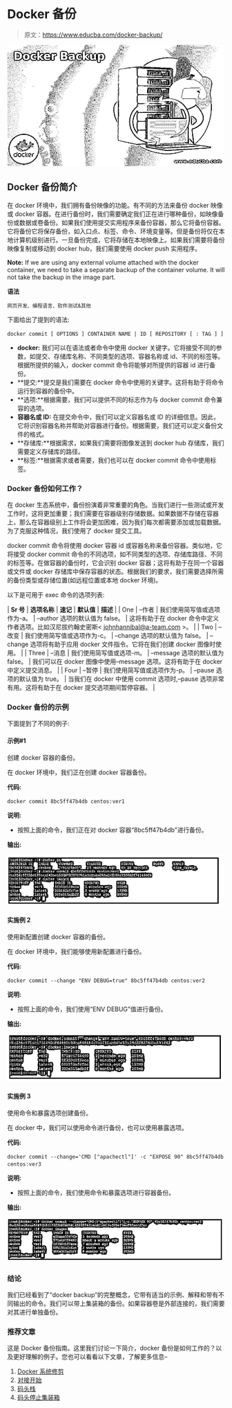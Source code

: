 # Docker 备份

> 原文：<https://www.educba.com/docker-backup/>

![Docker Backup](img/de71921ed59ce0838b6c5e002b3aa8e3.png)



## Docker 备份简介

在 docker 环境中，我们拥有备份映像的功能。有不同的方法来备份 docker 映像或 docker 容器。在进行备份时，我们需要确定我们正在进行哪种备份，如映像备份或数据或卷备份。如果我们使用提交实用程序来备份容器，那么它将备份容器。它将备份它将保存备份，如入口点、标签、命令、环境变量等。但是备份将仅在本地计算机级别进行。一旦备份完成，它将存储在本地映像上。如果我们需要将备份映像复制或移动到 docker hub，我们需要使用 docker push 实用程序。

**Note:** If we are using any external volume attached with the docker container, we need to take a separate backup of the container volume. It will not take the backup in the image part.

**语法**

<small>网页开发、编程语言、软件测试&其他</small>

下面给出了提到的语法:

`docker commit [ OPTIONS ] CONTAINER NAME | ID [ REPOSITORY [ : TAG ] ]`

*   **docker:** 我们可以在语法或者命令中使用 docker 关键字。它将接受不同的参数，如提交、存储库名称、不同类型的选项、容器名称或 id、不同的标签等。根据所提供的输入，docker commit 命令将能够对所提供的容器 id 进行备份。
*   **提交:**提交是我们需要在 docker 命令中使用的关键字。这将有助于将命令运行到容器的备份中。
*   **选项:**根据需要，我们可以提供不同的标志作为与 docker commit 命令兼容的选项。
*   **容器名或 ID:** 在提交命令中，我们可以定义容器名或 ID 的详细信息。因此，它将识别容器名称并帮助对容器进行备份。根据需要，我们还可以定义备份文件的格式。
*   **存储库:**根据需求，如果我们需要将图像发送到 docker hub 存储库，我们需要定义存储库的路径。
*   **标签:**根据需求或者需要，我们也可以在 docker commit 命令中使用标签。

### Docker 备份如何工作？

在 docker 生态系统中，备份扮演着非常重要的角色。当我们进行一些测试或开发工作时，这将更加重要；我们需要在容器级别存储数据。如果数据不存储在容器上，那么在容器级别上工作将会更加困难，因为我们每次都需要添加或加载数据。为了克服这种情况，我们使用了 docker 提交工具。

docker commit 命令将使用 docker 容器 id 或容器名称来备份容器。类似地，它将接受 docker commit 命令的不同选项，如不同类型的选项、存储库路径、不同的标签等。在做容器的备份时，它会识别 docker 容器；这将有助于在同一个容器或文件或 docker 存储库中保存容器的状态。根据我们的要求，我们需要选择所需的备份类型或存储位置(如远程位置或本地 docker 环境)。

以下是可用于 exec 命令的选项列表:

| **Sr 号** | **选项名称** | **速记** | **默认值** | **描述** |
| One | –作者 | 我们使用简写值或选项作为-a。 | –author 选项的默认值为 false。 | 这将有助于在 docker 命令中定义作者选项。比如汉尼拔约翰史密斯< johnhannibal@a-team.com >。 |
| Two | –改变 | 我们使用简写值或选项作为-c。 | –change 选项的默认值为 false。 | –change 选项将有助于应用 docker 文件指令。它将在我们创建 docker 图像时使用。 |
| Three | –消息 | 我们使用简写值或选项-m。 | –message 选项的默认值为 false。 | 我们可以在 docker 图像中使用–message 选项。这将有助于在 docker 中定义提交消息。 |
| Four | –暂停 | 我们使用简写值或选项作为-p。 | –pause 选项的默认值为 true。 | 当我们在 docker 中使用 commit 选项时,–pause 选项非常有用。这将有助于在 docker 提交选项期间暂停容器。 |

### Docker 备份的示例

下面提到了不同的例子:

#### 示例#1

创建 docker 容器的备份。

在 docker 环境中，我们正在创建 docker 容器备份。

**代码:**

`docker commit 8bc5ff47b4db centos:ver1`

**说明:**

*   按照上面的命令，我们正在对 docker 容器“8bc5ff47b4db”进行备份。

**输出:**

![Docker Backup 1](img/1e2acf6e976d19ea9ddbc2cc4c4269d0.png)



#### 实施例 2

使用新配置创建 docker 容器的备份。

在 docker 环境中，我们能够使用新配置进行备份。

**代码:**

`docker commit --change "ENV DEBUG=true" 8bc5ff47b4db centos:ver2`

**说明:**

*   按照上面的命令，我们使用“ENV DEBUG”值进行备份。

**输出:**

![Docker Backup 2](img/c392b4d8a139af639cb6aaca201dbbda.png)



#### 实施例 3

使用命令和暴露选项创建备份。

在 docker 中，我们可以使用命令进行备份，也可以使用暴露选项。

**代码:**

`docker commit --change='CMD ["apachectl"]' -c "EXPOSE 90" 8bc5ff47b4db centos:ver3`

**说明:**

*   按照上面的命令，我们使用命令和暴露选项进行容器备份。

**输出:**

![expose option](img/e7483f26ce0e739d602ae8b76e3a9585.png)



### 结论

我们已经看到了“docker backup”的完整概念，它带有适当的示例、解释和带有不同输出的命令。我们可以带上集装箱的备份。如果容器卷是外部连接的，我们需要对其进行单独备份。

### 推荐文章

这是 Docker 备份指南。这里我们讨论一下简介，docker 备份是如何工作的？以及更好理解的例子。您也可以看看以下文章，了解更多信息–

1.  [Docker 系统修剪](https://www.educba.com/docker-system-prune/)
2.  [对接开始](https://www.educba.com/docker-start/)
3.  [码头栈](https://www.educba.com/docker-stack/)
4.  [码头停止集装箱](https://www.educba.com/docker-stop-container/)





